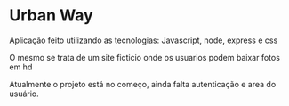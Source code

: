 # Urban Way

<p>Aplicação feito utilizando as tecnologias: Javascript, node, express e css </p>
<p>O mesmo se trata de um site ficticio onde os usuarios podem baixar fotos em hd </p>
<p>Atualmente o projeto está no começo, ainda falta autenticação e area do usuário. </p>
